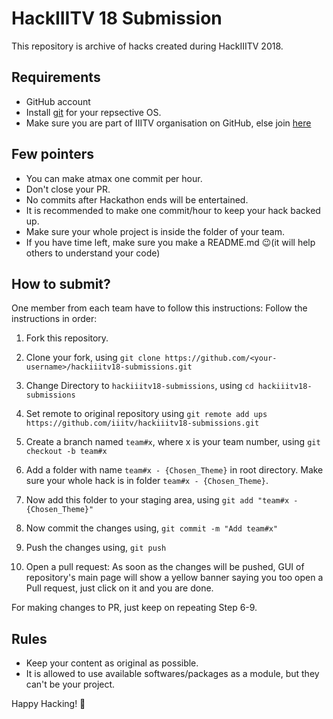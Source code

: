 # HackIIITV 18 Submission

This repository is archive of hacks created during HackIIITV 2018.

## Requirements

- GitHub account
- Install [git](https://git-scm.com/) for your repsective OS.
- Make sure you are part of IIITV organisation on GitHub, else join [here](http://getmein.glitch.me/)

## Few pointers

- You can make atmax one commit per hour.
- Don't close your PR.
- No commits after Hackathon ends will be entertained.
- It is recommended to make one commit/hour to keep your hack backed up.
- Make sure your whole project is inside the folder of your team.
- If you have time left, make sure you make a README.md 😉(it will help others to understand your code)

## How to submit?

One member from each team have to follow this instructions:
Follow the instructions in order:

1. Fork this repository.

2. Clone your fork, using
    `git clone https://github.com/<your-username>/hackiiitv18-submissions.git`

3. Change Directory to `hackiiitv18-submissions`, using
    `cd hackiiitv18-submissions`

4. Set remote to original repository using
    `git remote add ups https://github.com/iiitv/hackiiitv18-submissions.git`

5. Create a branch named `team#x`, where x is your team number, using
    `git checkout -b team#x`

6. Add a folder with name `team#x - {Chosen_Theme}` in root directory. Make sure your whole hack is in folder `team#x - {Chosen_Theme}`.

7. Now add this folder to your staging area, using
    `git add "team#x - {Chosen_Theme}"`

8. Now commit the changes using,
    `git commit -m "Add team#x"`

9. Push the changes using,
    `git push`

10. Open a pull request: As soon as the changes will be pushed, GUI of repository's main page will show a yellow banner saying you too open a Pull request, just click on it and you are done.

For making changes to PR, just keep on repeating Step 6-9.

## Rules

- Keep your content as original as possible.
- It is allowed to use available softwares/packages as a module, but they can't be your project.

Happy Hacking! 🖖
